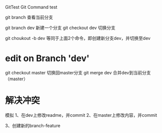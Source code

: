 GitTest Git Command test

git branch	查看当前分支

git branch dev	新建一个分支
git checkout dev 切换分支

git choukout -b dev  等同于上面2个命令，即创建新分支dev，并切换至dev

# edit on Branch 'dev'
git checkout master	切换回master分支
git merge dev		合并dev到当前分支（master）

# 解决冲突
模拟
1、在dev上修改readme，并commit
2、在master上修改内容，并commit

3、创建新的branch-feature
